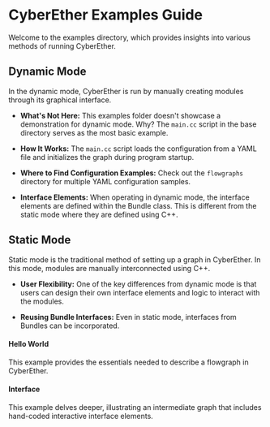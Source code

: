 # CyberEther Examples Guide

Welcome to the examples directory, which provides insights into various methods of running CyberEther.

## Dynamic Mode
In the dynamic mode, CyberEther is run by manually creating modules through its graphical interface.

- **What's Not Here:** This examples folder doesn't showcase a demonstration for dynamic mode. Why? The `main.cc` script in the base directory serves as the most basic example.
  
- **How It Works:** The `main.cc` script loads the configuration from a YAML file and initializes the graph during program startup. 

- **Where to Find Configuration Examples:** Check out the `flowgraphs` directory for multiple YAML configuration samples.

- **Interface Elements:** When operating in dynamic mode, the interface elements are defined within the Bundle class. This is different from the static mode where they are defined using C++.

## Static Mode
Static mode is the traditional method of setting up a graph in CyberEther. In this mode, modules are manually interconnected using C++.

- **User Flexibility:** One of the key differences from dynamic mode is that users can design their own interface elements and logic to interact with the modules.

- **Reusing Bundle Interfaces:** Even in static mode, interfaces from Bundles can be incorporated.

#### Hello World
This example provides the essentials needed to describe a flowgraph in CyberEther.

#### Interface
This example delves deeper, illustrating an intermediate graph that includes hand-coded interactive interface elements.